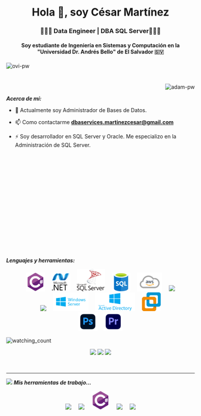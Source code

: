 <h1 align="center">Hola 👋, soy César Martínez</h1>
<h3 align="center">🧑🏻‍💻 Data Engineer | DBA SQL Server🧑🏻‍💻</h3>
<h4 align="center">Soy estudiante de Ingeniería en Sistemas y Computación en la "Universidad Dr. Andrés Bello" de El Salvador 🇸🇻</h4>


<img align="center" src="https://github.com/CesarM4rtinez/CesarM4rtinez/blob/main/Banner%20Portada.png?raw=true" alt="ovi-pw" />

<br>

#
 
<p><img align="right" src="https://github.com/Adam-pw/Adam-pw/blob/main/animation_500_kxa883sd.gif" alt="adam-pw" /></p>

<br>

***Acerca de mí:***

- 🌱 Actualmente soy Administrador de Bases de Datos.

- 📫 Como contactarme **dbaservices.martinezcesar@gmail.com**

- ⚡ Soy desarrollador en SQL Server y Oracle. Me especializo en la Administración de SQL Server.


<br>
<br>
<br>

<br>
<br>
<br>

<br>
<br>
<br>
<br>
<br>
<br>
<br>
<br>

#

***Lenguajes y herramientas:***

<p align="center"> 
<!-- C# -->
   <code> <img src="https://raw.githubusercontent.com/devicons/devicon/master/icons/csharp/csharp-original.svg" height="50"/> </code>
<!-- .NET -->
   <code> <img src="https://github.com/CesarM4rtinez/CesarM4rtinez/blob/main/NET.png?raw=true" height="50"/> </code>
<!-- SQL Server -->
   <code> <img src="https://github.com/CesarM4rtinez/CesarM4rtinez/blob/main/SQL%20Server.png?raw=true" height="60"/> </code>
<!-- Azure SQL -->
   <code> <img src="https://github.com/CesarM4rtinez/CesarM4rtinez/blob/main/SQL Server Icon - Azure.png?raw=true" height="50"/> </code>
<!-- AWS -->
   <code> <img src="https://github.com/CesarM4rtinez/CesarM4rtinez/blob/main/AWS-Cloud.png?raw=true" height="50"/> </code>
<!-- Oracle -->
   <code> <img src="https://fbk.it/images/Oracle.png" height="50"/> </code>
      
<br>
<!-- Arch Linux -->
   <code> <img height="50" src="https://th.bing.com/th/id/R.16768d04c3ad32788862171223903717?rik=CTDDKirgo4yZ7w&pid=ImgRaw&r=0"> </code>
<!-- Windows Server -->
   <code> <img src="https://github.com/CesarM4rtinez/CesarM4rtinez/blob/main/Windows Server.png?raw=true" height="50"/> </code>
<!-- Azure Active Directory -->
   <code> <img src="https://github.com/CesarM4rtinez/CesarM4rtinez/blob/main/Active Directory.png?raw=true" height="50"/> </code>
<!-- VMware -->
   <code> <img src="https://github.com/CesarM4rtinez/CesarM4rtinez/blob/main/VMware.png?raw=true" height="50"/> </code>

<br>
<!-- Photoshop -->
   <code> <img src="https://github.com/CesarM4rtinez/CesarM4rtinez/blob/main/Photoshop.png?raw=true" height="50"/> </code>
<!-- Premiere -->
   <code> <img src="https://github.com/CesarM4rtinez/CesarM4rtinez/blob/main/Premiere.png?raw=true" height="50"/> </code>


<!-- Etiqueta de vistas en el Perfil -->
<p align="left"> 
<img src="https://komarev.com/ghpvc/?username=CesarM4rtinez&label=Vistas%20del%20Perfil&color=0e75b6&style=flat" alt="watching_count" />
</p>


<!-- Etiquetas de datos en el Perfil -->
<p align="center">
<img src="https://img.shields.io/badge/Edad-20-purple" />
  <img src="https://img.shields.io/badge/Enfoque-Data Engineering-purple" />
  <img src="https://img.shields.io/badge/Idiomas-English%20%26%20Spanish-purple" />
</p>

<br>

---

<img src="https://media.giphy.com/media/iY8CRBdQXODJSCERIr/giphy.gif" width="30px">&nbsp;***Mis herramientas de trabajo...***

<p align="center">
  <code> <img height="50" src="https://www.vectorlogo.zone/logos/java/java-ar21.svg"> </code>
  <code> <img height="50" src="https://logos-world.net/wp-content/uploads/2020/09/Oracle-Symbol.png"> </code>
 <!-- C# -->
  <code> <img src="https://raw.githubusercontent.com/devicons/devicon/master/icons/csharp/csharp-original.svg" height="50"/> </code> 
  <code> <img height="50" src="https://www.vectorlogo.zone/logos/dotnet/dotnet-ar21.svg"> </code>
  <code> <img height="50" src="https://clipart.info/images/ccovers/1499955337microsoft-sql-server-logo-png.png"> </code>
</p>

  <!--
  <code> <img height="50" src="https://1.bp.blogspot.com/-onFNEDSrEmU/YFE2XVY6AJI/AAAAAAAAGN0/GC92ERDkccIPjDI15dMI7tjVSpGOY4vlQCLcBGAsYHQ/s0/MongoDB-Logo.png"> </code>
  <code> <img height="50" src="https://th.bing.com/th/id/R.f393ae83f6b28d559e76ef68a3eca96e?rik=U3wcJaYSWdbNHQ&pid=ImgRaw&r=0"> </code>
  <code> <img height="50" src="https://upload.wikimedia.org/wikipedia/commons/thumb/e/ed/Pandas_logo.svg/768px-Pandas_logo.svg.png"> </code>
  <code> <img height="50" src="https://www.vectorlogo.zone/logos/numpy/numpy-ar21.svg"> </code>
  <code> <img height="50" src="https://cdn4.iconfinder.com/data/icons/logos-and-brands/512/267_Python_logo-512.png"> </code> 
  -->
